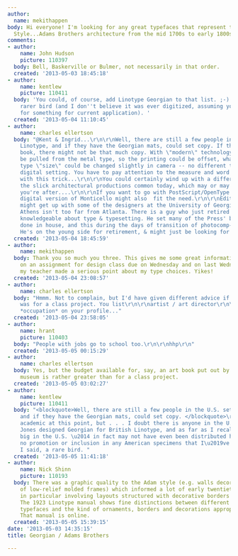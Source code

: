```yaml
---
author:
  name: mekithappen
body: Hi everyone! I'm looking for any great typefaces that represent the Georgian
  Style...Adams Brothers architecture from the mid 1700s to early 1800s.  Thanks!
comments:
- author:
    name: John Hudson
    picture: 110397
  body: Bell, Baskerville or Bulmer, not necessarily in that order.
  created: '2013-05-03 18:45:18'
- author:
    name: kentlew
    picture: 110411
  body: 'You could, of course, add Linotype Georgian to that list. ;-) But it''s a
    rarer bird (and I don''t believe it was ever digitized, assuming you''re looking
    for something for current application). '
  created: '2013-05-04 11:10:45'
- author:
    name: charles ellertson
  body: "@Kent & Ingrid...\r\n\r\nWell, there are still a few people in the U.S. setting
    Linotype, and if they have the Georgian mats, could set copy. If this is an art
    book, there might not be that much copy. With \"modern\" technology, repro could
    be pulled from the metal type, so the printing could be offset, whatever. \r\n\r\nThe
    type \"size\" could be changed slightly in camera -- no different than with a
    digital setting. You have to pay attention to the measure and word space values
    with this trick...\r\n\r\nYou could certainly wind up with a different look from
    the slick architectural productions common today, which may or may not be what
    you're after....\r\n\r\nIf you want to go with PostScript/OpenType fonts, Carter's
    digital version of Monticello might also  fit the need.\r\n\r\nEdit:\r\n\r\nYou
    might get up with some of the designers at the University of Georgia press --
    Athens isn't too far from Atlanta. There is a guy who just retired who is pretty
    knowledgeable about type & typesetting. He set many of the Press' books that were
    done in house, and this during the days of transition of photocomp-PostScript-OpenType.
    He's on the young side for retirement, & might just be looking for a project."
  created: '2013-05-04 18:45:59'
- author:
    name: mekithappen
  body: Thank you so much you three. This gives me some great information! I'm working
    on an assignment for design class due on Wednesday and on last Wednesday's class
    my teacher made a serious point about my type choices. Yikes!
  created: '2013-05-04 23:08:57'
- author:
    name: charles ellertson
  body: "Hmmm. Not to complain, but I'd have given different advice if I'd known this
    was for a class project. You list\r\n\r\nartist / art director\r\n\r\nas your
    *occupation* on your profile..."
  created: '2013-05-04 23:58:05'
- author:
    name: hrant
    picture: 110403
  body: "People with jobs go to school too.\r\n\r\nhhp\r\n"
  created: '2013-05-05 00:15:29'
- author:
    name: charles ellertson
  body: Yes, but the budget available for, say, an art book put out by a society or
    museum is rather greater than for a class project.
  created: '2013-05-05 03:02:27'
- author:
    name: kentlew
    picture: 110411
  body: "<blockquote>Well, there are still a few people in the U.S. setting Linotype,
    and if they have the Georgian mats, could set copy. </blockquote>\r\n\r\nPurely
    academic at this point, but . . . I doubt there is anyone in the U.S. with mats.
    Jones designed Georgian for British Linotype, and as far as I recall it was never
    big in the U.S. \u2014 in fact may not have even been distributed here (certainly
    no promotion or inclusion in any American specimens that I\u2019ve seen).\r\n\r\nLike
    I said, a rare bird. "
  created: '2013-05-05 11:41:18'
- author:
    name: Nick Shinn
    picture: 110193
  body: There was a graphic quality to the Adam style (e.g. walls decorated with panels
    of low-relief molded frames) which informed a lot of early twentieth century typography,
    in particular involving layouts structured with decorative borders and type ornaments.
    The 1923 Linotype manual shows fine distinctions between different historical
    typefaces and the kind of ornaments, borders and decorations appropriate to each.
    That manual is online.
  created: '2013-05-05 15:39:15'
date: '2013-05-03 14:35:15'
title: Georgian / Adams Brothers

---
```

